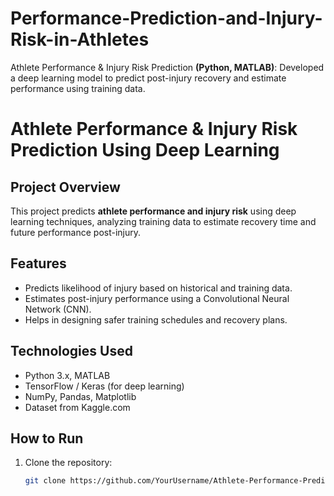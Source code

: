 # Performance-Prediction-and-Injury-Risk-in-Athletes
Athlete Performance &amp; Injury Risk Prediction **(Python, MATLAB)**: Developed a deep learning model to predict post-injury recovery and estimate performance using training data.
# Athlete Performance & Injury Risk Prediction Using Deep Learning

## Project Overview
This project predicts **athlete performance and injury risk** using deep learning techniques, analyzing training data to estimate recovery time and future performance post-injury.

## Features
- Predicts likelihood of injury based on historical and training data.
- Estimates post-injury performance using a Convolutional Neural Network (CNN).
- Helps in designing safer training schedules and recovery plans.

## Technologies Used
- Python 3.x, MATLAB
- TensorFlow / Keras (for deep learning)
- NumPy, Pandas, Matplotlib
- Dataset from Kaggle.com

## How to Run
1. Clone the repository:
   ```bash
   git clone https://github.com/YourUsername/Athlete-Performance-Prediction.git
